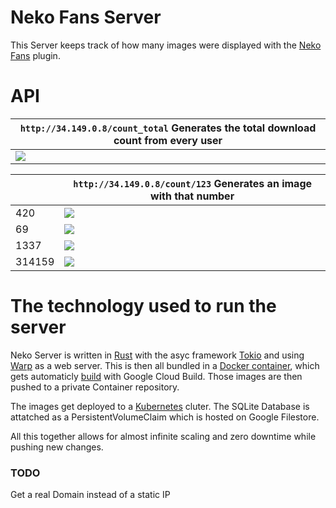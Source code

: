 # Neko Fans Server

This Server keeps track of how many images were displayed with the [Neko Fans](https://github.com/Meisterlala/NekoFans) plugin.

# API

| `http://34.149.0.8/count_total` Generates the total download count from every user |
| --- |
| ![](http://34.149.0.8/count_total) |

|      | `http://34.149.0.8/count/123` Generates an image with that number |
| ---  | --- |
| 420  | ![](http://34.149.0.8/count/420) |
| 69   | ![](http://34.149.0.8/count/69) |
| 1337 | ![](http://34.149.0.8/count/1337) |
| 314159 | ![](http://34.149.0.8/count/314159) |

# The technology used to run the server

Neko Server is written in [Rust](https://www.rust-lang.org/) with the asyc framework [Tokio](https://tokio.rs/) and using [Warp](https://github.com/seanmonstar/warp) as a web server. This is then all bundled in a [Docker container](Dockerfile), which gets automaticly [build](cloudbuild.yaml) with Google Cloud Build. Those images are then pushed to a private Container repository. 

The images get deployed to a [Kubernetes](https://kubernetes.io/) cluter. The SQLite Database is attatched as a PersistentVolumeClaim which is hosted on Google Filestore.

All this together allows for almost infinite scaling and zero downtime while pushing new changes.

### TODO
Get a real Domain instead of a static IP
